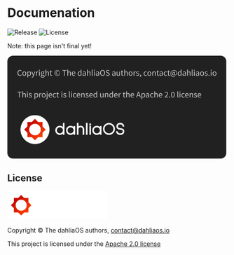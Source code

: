 # Documenation

![Release](https://img.shields.io/github/v/release/HexaOneOfficial/documentation.svg) ![License](https://img.shields.io/github/license/dahliaos/documentation?color=bright-green) 

Note: this page isn't final yet!

<div align=left> 
 <img width="500" src="../img/license/license.png"/> 
</div>

## License

<p align="left">
  <img width="45%" src="../img/footer/logo.png"
</p>

Copyright © The dahliaOS authors, contact@dahliaos.io

This project is licensed under the [Apache 2.0 license](../LICENSE)